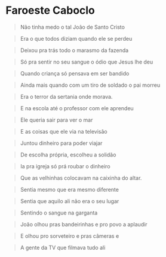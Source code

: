 # Faroeste Caboclo

> Não tinha medo o tal João de Santo Cristo

> Era o que todos diziam quando ele se perdeu

> Deixou pra trás todo o marasmo da fazenda

> Só pra sentir no seu sangue o ódio que Jesus lhe deu


> Quando criança só pensava em ser bandido

> Ainda mais quando com um tiro de soldado o pai morreu

> Era o terror da sertania onde morava.

> E na escola até o professor com ele aprendeu


> Ele queria sair para ver o mar

> E as coisas que ele via na televisão

> Juntou dinheiro para poder viajar

> De escolha própria, escolheu a solidão


> Ia pra igreja só prá roubar o dinheiro

> Que as velhinhas colocavam na caixinha do altar.

> Sentia mesmo que era mesmo diferente

> Sentia que aquilo ali não era o seu lugar


> Sentindo o sangue na garganta

> João olhou pras bandeirinhas e pro povo a aplaudir

> E olhou pro sorveteiro e pras câmeras e

> A gente da TV que filmava tudo ali

